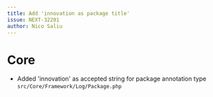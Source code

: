 ```yaml
---
title: Add 'innovation as package title'
issue: NEXT-32201
author: Nico Saliu
---
```

# Core
* Added 'innovation' as accepted string for package annotation type `src/Core/Framework/Log/Package.php` 
